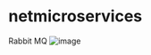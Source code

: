 # netmicroservices

Rabbit MQ
![image](https://user-images.githubusercontent.com/115392816/204125853-06c361dd-a28c-4297-b537-bef1c3f3363b.png)



